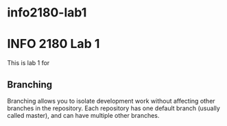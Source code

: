 # info2180-lab1
# INFO 2180 Lab 1
  This is lab 1 for <Joshua Billings> 
  ## Branching

Branching allows you to isolate development work without affecting other branches in the repository. Each repository has one default branch (usually called master), and can have multiple other branches.
